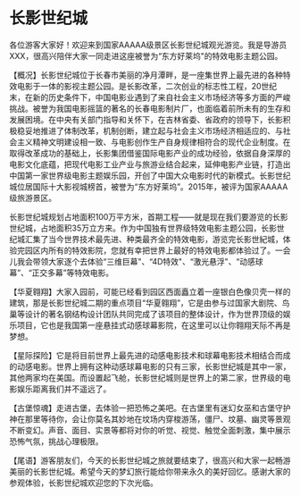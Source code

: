# 长影世纪城
各位游客大家好！欢迎来到国家AAAAA级景区长影世纪城观光游览。我是导游员XXX，很高兴陪伴大家一同走进这座被誉为“东方好莱坞"的特效电影主题公园。



【概况】长影世纪城位于长春市美丽的净月潭畔，是一座集世界上最先进的各种特效电影于一体的影视主题公园。是长影改革，二次创业的标志性工程，20世纪末，在新的历史条件下，中国电影业遇到了来自社会主义市场经济等多方面的严峻挑战。被誉为我国电影摇篮的著名的长春电影制片厂，也面临着前所未有的生存和发展困境。在中央有关部门指导和关怀下，在吉林省委、省政府的领导下，长影积极稳妥地推进了体制改革，机制创断，建立起与社会主义市场经济相适应的、与社会主义精神文明建设相一致、与电影创作生产自身规律相符合的现代企业制度。在取得改革成功的基础上，长影集团借鉴国际电影产业的成功经验，依据自身深厚的电影文化底蕴，把现代电影工业产业与旅游业结合起来，延伸电影产业链，打造出中国第一家世界级电影主题娱乐园，开创了中国大众电影时代的新模式。长影世纪城位居国际十大影视城榜首，被誉为“东方好莱坞”。2015年，被评为国家AAAAA级旅游景区。

长影世纪城规划占地面积100万平方米，首期工程——就是现在我们要游览的长影世纪城，占地面积35万立方来。作为中国独有世界级特效电影主题公园，长影世纪城汇集了当今世界技术最先进、种类最齐全的特效电影，游览完长影世紀城，体验完园区内所有的特效影院，您就有幸把世界上最好的特效电影都体验过了。一会儿我会带领大家逐个去体验“三维巨幕"、“4D特效"、“激光悬浮"、“动感球幕”、“正交多幕”等特效电影。



【华夏翱翔】大家入园前，可能已经看到园区西面矗立着一座银白色像贝壳一样的建筑，那是长影世纪城二期的重点项目“华夏翱翔”，它是由参与过国家大剧院、鸟巢等设计的著名钢结构设计团队共同完成了该项目的整体设计，作为世界顶级的娱乐项目，它也是我国第一座悬挂式动感球幕影院，在这里可以让你翱翔天际不再是梦想。



【星际探险】它是将目前世界上最先进的动感电影技术和球幕电影技术相结合而成的动感电影。世界上拥有这种动感球幕电影的只有三家，长影世纪城是其中一家， 其他两家均在美国。而设置起飞舱，长影世纪城则是世界上的第二家，世界级的电影娱乐距离我们并不遥远了。



【古堡惊魂】走进古堡，去体验一把恐怖之美吧。在古堡里有迷幻女巫和古堡守护神在那里等待你，会让你莫名其妙地在坟场内穿梭游荡，僵尸、坟墓、幽灵等景观不断变幻。声音、面目、实景等都将对你的听觉、视觉、触觉全面刺激，集中展示恐怖气氛，挑战心理极限。



【尾语】游客朋友们，今天的长影世纪城之旅就要结束了，很高兴和大家一起畅游美丽的长影世纪城。希望今天的梦幻旅行能给你带来永久的美好回忆。感谢大家的参观体验，长影世纪城欢迎您的下次光临。